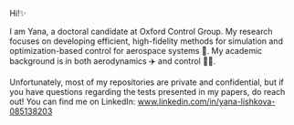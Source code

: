 Hi!✨

I am Yana, a doctoral candidate at Oxford Control Group. My research focuses on developing efficient, high-fidelity methods for simulation and optimization-based control for aerospace systems 🚀. My academic background is in both aerodynamics ✈️ and control 👩‍💻.

Unfortunately, most of my repositories are private and confidential, but if you have questions regarding the tests presented in my papers, do reach out! You can find me on LinkedIn: www.linkedin.com/in/yana-lishkova-085138203
